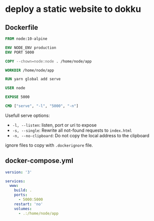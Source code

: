 # deploy a static website to dokku

## Dockerfile

```Dockerfile
FROM node:10-alpine

ENV NODE_ENV production
ENV PORT 5000

COPY --chown=node:node . /home/node/app

WORKDIR /home/node/app

RUN yarn global add serve

USER node

EXPOSE 5000

CMD ["serve", "-l", "5000", "-n"]
```

Usefull serve options:

- `-l, --listen`: listen, port or uri to expose
- `-s, --single`: Rewrite all not-found requests to `index.html`
- `-n, --no-clipboard`: Do not copy the local address to the clipboard

ignore files to copy with `.dockerignore` file.

## docker-compose.yml

```yaml
version: '3'

services:
  www:
    build: .
    ports:
      - 5000:5000
    restart: 'no'
    volumes:
      - .:/home/node/app
```
